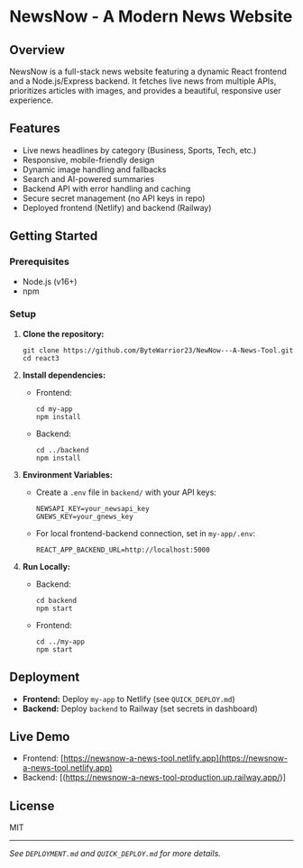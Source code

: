 # NewsNow - A Modern News Website

## Overview
NewsNow is a full-stack news website featuring a dynamic React frontend and a Node.js/Express backend. It fetches live news from multiple APIs, prioritizes articles with images, and provides a beautiful, responsive user experience.

## Features
- Live news headlines by category (Business, Sports, Tech, etc.)
- Responsive, mobile-friendly design
- Dynamic image handling and fallbacks
- Search and AI-powered summaries
- Backend API with error handling and caching
- Secure secret management (no API keys in repo)
- Deployed frontend (Netlify) and backend (Railway)

## Getting Started

### Prerequisites
- Node.js (v16+)
- npm

### Setup

1. **Clone the repository:**
   ```
   git clone https://github.com/ByteWarrior23/NewNow---A-News-Tool.git
   cd react3
   ```

2. **Install dependencies:**
   - Frontend:
     ```
     cd my-app
     npm install
     ```
   - Backend:
     ```
     cd ../backend
     npm install
     ```

3. **Environment Variables:**
   - Create a `.env` file in `backend/` with your API keys:
     ```
     NEWSAPI_KEY=your_newsapi_key
     GNEWS_KEY=your_gnews_key
     ```
   - For local frontend-backend connection, set in `my-app/.env`:
     ```
     REACT_APP_BACKEND_URL=http://localhost:5000
     ```

4. **Run Locally:**
   - Backend:
     ```
     cd backend
     npm start
     ```
   - Frontend:
     ```
     cd ../my-app
     npm start
     ```

## Deployment

- **Frontend:** Deploy `my-app` to Netlify (see `QUICK_DEPLOY.md`)
- **Backend:** Deploy `backend` to Railway (set secrets in dashboard)

## Live Demo

- Frontend: [https://newsnow-a-news-tool.netlify.app](https://newsnow-a-news-tool.netlify.app)
- Backend: [(https://newsnow-a-news-tool-production.up.railway.app/)]

## License

MIT

---

*See `DEPLOYMENT.md` and `QUICK_DEPLOY.md` for more details.*
